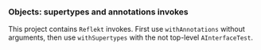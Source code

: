 ### Objects: supertypes and annotations invokes

This project contains `Reflekt` invokes. 
First use `withAnnotations` without arguments,
then use `withSupertypes` with the not top-level `AInterfaceTest`.
